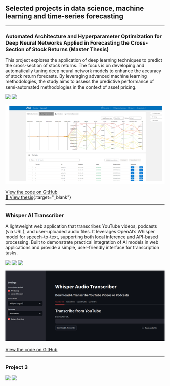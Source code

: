 ## Selected projects in data science, machine learning and time-series forecasting

---

### Automated Architecture and Hyperparameter Optimization for Deep Neural Networks Applied in Forecasting the Cross-Section of Stock Returns (Master Thesis)

This project explores the application of deep learning techniques to predict the cross-section of stock returns. The focus is on developing and automatically tuning deep neural network models to enhance the accuracy of stock return forecasts. By leveraging advanced machine learning methodologies, the study aims to assess the predictive performance of semi-automated methodologies in the context of asset pricing.

[![](https://img.shields.io/badge/Python-white?logo=Python)](#)  [![](https://img.shields.io/badge/PyTorch-white?logo=pytorch)](#) 
<!-- [![](https://img.shields.io/badge/Jupyter-white?logo=Jupyter)](#) -->

<img src="images/nni_thesis.png?raw=true" />


<!-- [View code on GitHub](https://github.com/Antoniodigiovanni/deep-nn-stock-returns) -->
[View the code on GitHub](https://github.com/Antoniodigiovanni/deep-nn-stock-returns)
<br>
[📄 View thesis](pdf/di_giovanni-master_thesis.pdf?raw=true){:target="_blank"}  <!-- The last part allows to open a new tab -->


---

### Whisper AI Transcriber

A lightweight web application that transcribes YouTube videos, podcasts (via URL), and user-uploaded audio files. It leverages OpenAI’s Whisper model for speech-to-text, supporting both local inference and API-based processing. Built to demonstrate practical integration of AI models in web applications and provide a simple, user-friendly interface for transcription tasks. 


[![](https://img.shields.io/badge/Python-white?logo=Python)](#)  [![](https://img.shields.io/badge/PyTorch-white?logo=pytorch)](#) [![](https://img.shields.io/badge/HuggingFace_Transformers-white?logo=huggingface)](#)


<img src="images/whisper-ai-transcriber-short.png?raw=true" />

[View the code on GitHub](https://github.com/Antoniodigiovanni/whisper-ai-transcriber)
<!-- [View code on GitHub](https://github.com/Antoniodigiovanni/whisper-ai-transcriber) -->


---


### Project 3


[![](https://img.shields.io/badge/Jupyter-white?logo=Jupyter)](#)
[![](https://img.shields.io/badge/Twitter-white?logo=Twitter)](#) 

